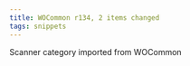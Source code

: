 ```yaml
---
title: WOCommon r134, 2 items changed
tags: snippets
---
```


Scanner category imported from WOCommon
